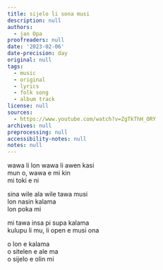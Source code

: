 ```yaml
---
title: sijelo li sona musi
description: null
authors:
  - jan Opa
proofreaders: null
date: '2023-02-06'
date-precision: day
original: null
tags:
  - music
  - original
  - lyrics
  - folk song
  - album track
license: null
sources:
  - https://www.youtube.com/watch?v=ZgTkThH_ORY
archives: null
preprocessing: null
accessibility-notes: null
notes: null
---
```


wawa li lon wawa li awen kasi
<br>mun o, wawa e mi kin
<br>mi toki e ni

sina wile ala wile tawa musi
<br>lon nasin kalama
<br>lon poka mi

mi tawa insa pi supa kalama
<br>kulupu li mu, li open e musi ona

o lon e kalama
<br>o sitelen e ale ma
<br>o sijelo e olin mi
